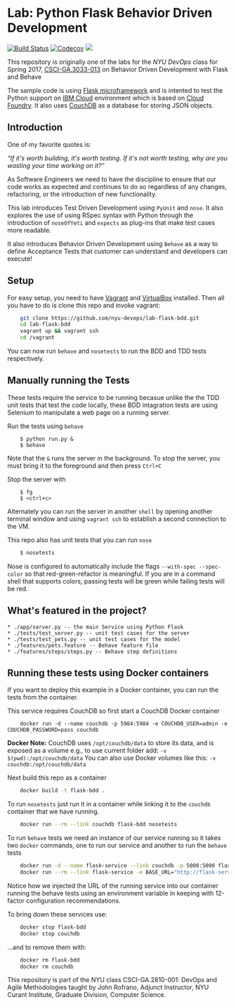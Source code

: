 # Lab: Python Flask Behavior Driven Development

[![Build Status](https://travis-ci.org/nyu-devops/lab-flask-bdd.svg?branch=master)](https://travis-ci.org/nyu-devops/lab-flask-bdd)
[![Codecov](https://img.shields.io/codecov/c/github/nyu-devops/lab-flask-bdd.svg)]()
<a href="https://zenhub.com"><img src="https://raw.githubusercontent.com/ZenHubIO/support/master/zenhub-badge.png"></a>

This repository is originally one of the labs for the *NYU DevOps* class for Spring 2017, [CSCI-GA.3033-013](http://cs.nyu.edu/courses/spring17/CSCI-GA.3033-013/) on Behavior Driven Development with Flask and Behave

The sample code is using [Flask microframework](http://flask.pocoo.org/) and is intented to test the Python support on [IBM Cloud](https://cloud.ibm.com/) environment which is based on [Cloud Foundry](https://www.cloudfoundry.org). It also uses [CouchDB](http://couchdb.apache.org) as a database for storing JSON objects.

## Introduction

One of my favorite quotes is:

_“If it's worth building, it's worth testing.
If it's not worth testing, why are you wasting your time working on it?”_

As Software Engineers we need to have the discipline to ensure that our code works as expected and continues to do so regardless of any changes, refactoring, or the introduction of new functionality.

This lab introduces Test Driven Development using `PyUnit` and `nose`. It also explores the use of using RSpec syntax with Python through the introduction of `noseOfYeti` and `expects` as plug-ins that make test cases more readable.

It also introduces Behavior Driven Development using `Behave` as a way to define Acceptance Tests that customer can understand and developers can execute!

## Setup

For easy setup, you need to have [Vagrant](https://www.vagrantup.com/) and [VirtualBox](https://www.virtualbox.org/) installed. Then all you have to do is clone this repo and invoke vagrant:
```bash
    git clone https://github.com/nyu-devops/lab-flask-bdd.git
    cd lab-flask-bdd
    vagrant up && vagrant ssh
    cd /vagrant
```

You can now run `behave` and `nosetests` to run the BDD and TDD tests respectively.

## Manually running the Tests

These tests require the service to be running becasue unlike the the TDD unit tests that test the code locally, these BDD intagration tests are using Selenium to manipulate a web page on a running server.

Run the tests using `behave`
```shell
    $ python run.py &
    $ behave
```

Note that the `&` runs the server in the background. To stop the server, you must bring it to the foreground and then press `Ctrl+C`

Stop the server with
```shell
    $ fg
    $ <ctrl+c>
```

Alternately you can run the server in another `shell` by opening another terminal window and using `vagrant ssh` to establish a second connection to the VM.

This repo also has unit tests that you can run `nose`

```bash
    $ nosetests
```

Nose is configured to automatically include the flags `--with-spec --spec-color` so that red-green-refactor is meaningful. If you are in a command shell that supports colors, passing tests will be green while failing tests will be red.

## What's featured in the project?

    * ./app/server.py -- the main Service using Python Flask
    * ./tests/test_server.py -- unit test cases for the server
    * ./tests/test_pets.py -- unit test cases for the model
    * ./features/pets.feature -- Behave feature file
    * ./features/steps/steps.py -- Behave step definitions

## Running these tests using Docker containers

If you want to deploy this example in a Docker container, you can run the tests from the container.

This service requires CouchDB so first start a CouchDB Docker container
```
    docker run -d --name couchdb -p 5984:5984 -e COUCHDB_USER=admin -e COUCHDB_PASSWORD=pass couchdb
```

**Docker Note:**
CouchDB uses `/opt/couchdb/data` to store its data, and is exposed as a volume
e.g., to use current folder add: `-v $(pwd):/opt/couchdb/data`
You can also use Docker volumes like this: `-v couchdb:/opt/couchdb/data`

Next build this repo as a container

```bash
    docker build -t flask-bdd .
```

To run `nosetests` just run it in a container while linking it to the `couchdb` container that we have running.

```bash
    docker run --rm --link couchdb flask-bdd nosetests
```

To run `behave` tests we need an instance of our service running so it takes two `docker` commands, one to run our service and another to run the `behave` tests

```bash
    docker run -d --name flask-service --link couchdb -p 5000:5000 flask-bdd
    docker run --rm --link flask-service -e BASE_URL="http://flask-service:5000/" flask-bdd behave
```

Notice how we injected the URL of the running service into our container running the behave tests using an environment variable in keeping with 12-factor configuration recommendations.

To bring down these services use:

```bash
    docker stop flask-bdd
    docker stop couchdb
```
...and to remove them with:

```bash
    docker rm flask-bdd
    docker rm couchdb
```

This repository is part of the NYU class CSCI-GA.2810-001: DevOps and Agile Methodologies taught by John Rofrano, Adjunct Instructor, NYU Curant Institute, Graduate Division, Computer Science.
